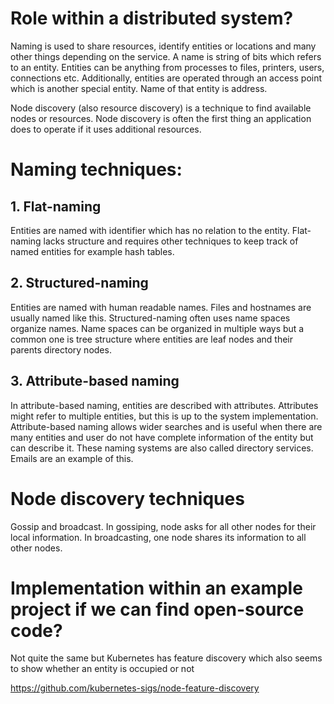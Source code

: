 # Role within a distributed system?

Naming is used to share resources, identify entities or locations and many other things depending on the service. A name is string of bits which refers to an entity. Entities can be anything from processes to files, printers, users, connections etc. Additionally, entities are operated through an access point which is another special entity. Name of that entity is address.

Node discovery (also resource discovery) is a technique to find available nodes or resources. Node discovery is often the first thing an application does to operate if it uses additional resources.


# Naming techniques:

## 1. Flat-naming

Entities are named with identifier which has no relation to the entity. Flat-naming lacks structure and requires other techniques to keep track of named entities for example hash tables.

## 2. Structured-naming
Entities are named with human readable names. Files and hostnames are usually named like this. Structured-naming often uses name spaces organize names. Name spaces can be organized in multiple ways but a common one is tree structure where entities are leaf nodes and their parents directory nodes.

## 3. Attribute-based naming
In attribute-based naming, entities are described with attributes. Attributes might refer to multiple entities, but this is up to the system implementation. Attribute-based naming allows wider searches and is useful when there are many entities and user do not have complete information of the entity but can describe it. These naming systems are also called directory services. Emails are an example of this. 

# Node discovery techniques

Gossip and broadcast. In gossiping, node asks for all other nodes for their local information. In broadcasting, one node shares its information to all other nodes.

# Implementation within an example project if we can find open-source code?

Not quite the same but Kubernetes has feature discovery which also seems to show whether an entity is occupied or not

https://github.com/kubernetes-sigs/node-feature-discovery

